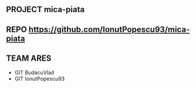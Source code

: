 ## PROJECT  mica-piata
## REPO     https://github.com/IonutPopescu93/mica-piata
## TEAM     ARES
- GIT       BudacuVlad
- GIT       IonutPopescu93
